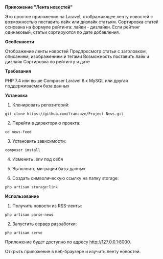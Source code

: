 **Приложение "Лента новостей"**

Это простое приложение на Laravel, отображающее ленту новостей с возможностью поставить лайк или дизлайк статьям. Сортировка статей основана на формуле рейтинга: лайки - дизлайки. Если рейтинг одинаковый, статьи сортируются по дате добавления.

**Особенности**

Отображение ленты новостей
Предпросмотр статьи с заголовком, описанием, изображением и тегами
Возможность поставить лайк и дизлайк
Сортировка по рейтингу и дате

**Требования**

PHP 7.4 или выше
Composer
Laravel 8.x
MySQL или другая поддерживаемая база данных

**Установка**

1) Клонировать репозиторий:

```
git clone https://github.com/francuze/Project-News.git
```

2) Перейти в директорию проекта:
```
cd news-feed
```

3) Установить зависимости:
```
composer install
```

4) Изменить .env под себя

5) Выполнить миграции базы данных:

6) Создать символическую ссылку на папку storage:

```
php artisan storage:link
```

**Использование**

1) Получить новости из RSS-ленты:
```
php artisan parse-news
```
2) Запустить сервер разработки:

```
php artisan serve
```
Приложение будет доступно по адресу http://127.0.0.1:8000.

Открыть приложение в веб-браузере и изучить ленту новостей.

